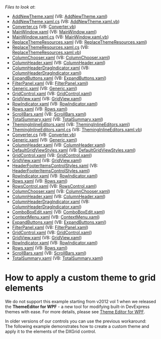 <!-- default file list -->
*Files to look at*:

* [AddNewTheme.xaml](./CS/DXGridCustomTheme/AddNewTheme.xaml) (VB: [AddNewTheme.xaml](./VB/DXGridCustomTheme/AddNewTheme.xaml))
* [AddNewTheme.xaml.cs](./CS/DXGridCustomTheme/AddNewTheme.xaml.cs) (VB: [AddNewTheme.xaml.vb](./VB/DXGridCustomTheme/AddNewTheme.xaml.vb))
* [Converter.cs](./CS/DXGridCustomTheme/Converter.cs) (VB: [Converter.vb](./VB/DXGridCustomTheme/Converter.vb))
* [MainWindow.xaml](./CS/DXGridCustomTheme/MainWindow.xaml) (VB: [MainWindow.xaml](./VB/DXGridCustomTheme/MainWindow.xaml))
* [MainWindow.xaml.cs](./CS/DXGridCustomTheme/MainWindow.xaml.cs) (VB: [MainWindow.xaml.vb](./VB/DXGridCustomTheme/MainWindow.xaml.vb))
* [ReplaceThemeResources.xaml](./CS/DXGridCustomTheme/ReplaceThemeResources.xaml) (VB: [ReplaceThemeResources.xaml](./VB/DXGridCustomTheme/ReplaceThemeResources.xaml))
* [ReplaceThemeResources.xaml.cs](./CS/DXGridCustomTheme/ReplaceThemeResources.xaml.cs) (VB: [ReplaceThemeResources.xaml.vb](./VB/DXGridCustomTheme/ReplaceThemeResources.xaml.vb))
* [ColumnChooser.xaml](./CS/DXGridCustomTheme/Themes/Simple/ColumnChooser.xaml) (VB: [ColumnChooser.xaml](./VB/DXGridCustomTheme/Themes/Simple/ColumnChooser.xaml))
* [ColumnHeader.xaml](./CS/DXGridCustomTheme/Themes/Simple/ColumnHeader.xaml) (VB: [ColumnHeader.xaml](./VB/DXGridCustomTheme/Themes/Simple/ColumnHeader.xaml))
* [ColumnHeaderDragIndicator.xaml](./CS/DXGridCustomTheme/Themes/Simple/ColumnHeaderDragIndicator.xaml) (VB: [ColumnHeaderDragIndicator.xaml](./VB/DXGridCustomTheme/Themes/Simple/ColumnHeaderDragIndicator.xaml))
* [ExpandButtons.xaml](./CS/DXGridCustomTheme/Themes/Simple/ExpandButtons.xaml) (VB: [ExpandButtons.xaml](./VB/DXGridCustomTheme/Themes/Simple/ExpandButtons.xaml))
* [FilterPanel.xaml](./CS/DXGridCustomTheme/Themes/Simple/FilterPanel.xaml) (VB: [FilterPanel.xaml](./VB/DXGridCustomTheme/Themes/Simple/FilterPanel.xaml))
* [Generic.xaml](./CS/DXGridCustomTheme/Themes/Simple/Generic.xaml) (VB: [Generic.xaml](./VB/DXGridCustomTheme/Themes/Simple/Generic.xaml))
* [GridControl.xaml](./CS/DXGridCustomTheme/Themes/Simple/GridControl.xaml) (VB: [GridControl.xaml](./VB/DXGridCustomTheme/Themes/Simple/GridControl.xaml))
* [GridView.xaml](./CS/DXGridCustomTheme/Themes/Simple/GridView.xaml) (VB: [GridView.xaml](./VB/DXGridCustomTheme/Themes/Simple/GridView.xaml))
* [RowIndicator.xaml](./CS/DXGridCustomTheme/Themes/Simple/RowIndicator.xaml) (VB: [RowIndicator.xaml](./VB/DXGridCustomTheme/Themes/Simple/RowIndicator.xaml))
* [Rows.xaml](./CS/DXGridCustomTheme/Themes/Simple/Rows.xaml) (VB: [Rows.xaml](./VB/DXGridCustomTheme/Themes/Simple/Rows.xaml))
* [ScrollBars.xaml](./CS/DXGridCustomTheme/Themes/Simple/ScrollBars.xaml) (VB: [ScrollBars.xaml](./VB/DXGridCustomTheme/Themes/Simple/ScrollBars.xaml))
* [TotalSummary.xaml](./CS/DXGridCustomTheme/Themes/Simple/TotalSummary.xaml) (VB: [TotalSummary.xaml](./VB/DXGridCustomTheme/Themes/Simple/TotalSummary.xaml))
* [ThemingInlineEditors.xaml](./CS/DXGridCustomTheme/ThemingInlineEditors.xaml) (VB: [ThemingInlineEditors.xaml](./VB/DXGridCustomTheme/ThemingInlineEditors.xaml))
* [ThemingInlineEditors.xaml.cs](./CS/DXGridCustomTheme/ThemingInlineEditors.xaml.cs) (VB: [ThemingInlineEditors.xaml.vb](./VB/DXGridCustomTheme/ThemingInlineEditors.xaml.vb))
* [Converter.cs](./CS/Simple/Converter.cs) (VB: [Converter.vb](./VB/Simple/Converter.vb))
* [Generic.xaml](./CS/Simple/Themes/Generic.xaml) (VB: [Generic.xaml](./VB/Simple/Themes/Generic.xaml))
* [ColumnHeader.xaml](./CS/Simple/Themes/Generic/ColumnHeader.xaml) (VB: [ColumnHeader.xaml](./VB/Simple/Themes/Generic/ColumnHeader.xaml))
* [DefaultGridViewStyles.xaml](./CS/Simple/Themes/Generic/DefaultGridViewStyles.xaml) (VB: [DefaultGridViewStyles.xaml](./VB/Simple/Themes/Generic/DefaultGridViewStyles.xaml))
* [GridControl.xaml](./CS/Simple/Themes/Generic/GridControl.xaml) (VB: [GridControl.xaml](./VB/Simple/Themes/Generic/GridControl.xaml))
* [GridView.xaml](./CS/Simple/Themes/Generic/GridView.xaml) (VB: [GridView.xaml](./VB/Simple/Themes/Generic/GridView.xaml))
* [HeaderFooterItemsControlStyles.xaml](./CS/Simple/Themes/Generic/HeaderFooterItemsControlStyles.xaml) (VB: [HeaderFooterItemsControlStyles.xaml](./VB/Simple/Themes/Generic/HeaderFooterItemsControlStyles.xaml))
* [RowIndicator.xaml](./CS/Simple/Themes/Generic/RowIndicator.xaml) (VB: [RowIndicator.xaml](./VB/Simple/Themes/Generic/RowIndicator.xaml))
* [Rows.xaml](./CS/Simple/Themes/Generic/Rows.xaml) (VB: [Rows.xaml](./VB/Simple/Themes/Generic/Rows.xaml))
* [RowsControl.xaml](./CS/Simple/Themes/Generic/RowsControl.xaml) (VB: [RowsControl.xaml](./VB/Simple/Themes/Generic/RowsControl.xaml))
* [ColumnChooser.xaml](./CS/Simple/Themes/Simple/ColumnChooser.xaml) (VB: [ColumnChooser.xaml](./VB/Simple/Themes/Simple/ColumnChooser.xaml))
* [ColumnHeader.xaml](./CS/Simple/Themes/Simple/ColumnHeader.xaml) (VB: [ColumnHeader.xaml](./VB/Simple/Themes/Simple/ColumnHeader.xaml))
* [ColumnHeaderDragIndicator.xaml](./CS/Simple/Themes/Simple/ColumnHeaderDragIndicator.xaml) (VB: [ColumnHeaderDragIndicator.xaml](./VB/Simple/Themes/Simple/ColumnHeaderDragIndicator.xaml))
* [ComboBoxEdit.xaml](./CS/Simple/Themes/Simple/ComboBoxEdit.xaml) (VB: [ComboBoxEdit.xaml](./VB/Simple/Themes/Simple/ComboBoxEdit.xaml))
* [ContextMenu.xaml](./CS/Simple/Themes/Simple/ContextMenu.xaml) (VB: [ContextMenu.xaml](./VB/Simple/Themes/Simple/ContextMenu.xaml))
* [ExpandButtons.xaml](./CS/Simple/Themes/Simple/ExpandButtons.xaml) (VB: [ExpandButtons.xaml](./VB/Simple/Themes/Simple/ExpandButtons.xaml))
* [FilterPanel.xaml](./CS/Simple/Themes/Simple/FilterPanel.xaml) (VB: [FilterPanel.xaml](./VB/Simple/Themes/Simple/FilterPanel.xaml))
* [GridControl.xaml](./CS/Simple/Themes/Simple/GridControl.xaml) (VB: [GridControl.xaml](./VB/Simple/Themes/Simple/GridControl.xaml))
* [GridView.xaml](./CS/Simple/Themes/Simple/GridView.xaml) (VB: [GridView.xaml](./VB/Simple/Themes/Simple/GridView.xaml))
* [RowIndicator.xaml](./CS/Simple/Themes/Simple/RowIndicator.xaml) (VB: [RowIndicator.xaml](./VB/Simple/Themes/Simple/RowIndicator.xaml))
* [Rows.xaml](./CS/Simple/Themes/Simple/Rows.xaml) (VB: [Rows.xaml](./VB/Simple/Themes/Simple/Rows.xaml))
* [ScrollBars.xaml](./CS/Simple/Themes/Simple/ScrollBars.xaml) (VB: [ScrollBars.xaml](./VB/Simple/Themes/Simple/ScrollBars.xaml))
* [TotalSummary.xaml](./CS/Simple/Themes/Simple/TotalSummary.xaml) (VB: [TotalSummary.xaml](./VB/Simple/Themes/Simple/TotalSummary.xaml))
<!-- default file list end -->
# How to apply a custom theme to grid elements


<p>We do not support this example starting from v2012 vol 1 when we released the <strong>ThemeEditor for WPF</strong> - a new tool for modifying built-in DevExpress themes with ease. For more details, please see <a href="http://documentation.devexpress.com/#WpfThemeEditor/CustomDocument10429"><u>Theme Editor for WPF</u></a>.</p><p>In older versions of our controls you can use the previous workaround:<br />
The following example demonstrates how to create a custom theme and apply it to the elements of the DXGrid control.</p>

<br/>


